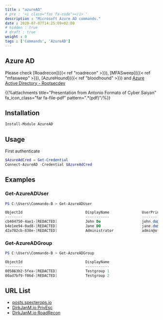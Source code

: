 ```yaml
---
title : "azureAD"
# pre : '<i class="fas fa-code"></i> '
description : "Microsoft Azure AD commands."
date : 2020-07-07T14:25:09+02:00
# hidden : true
# draft : true
weight : 0
tags : ['Commands', 'AzureAD']
---
```


## Azure AD

Please check [Roadrecon]({{< ref "roadrecon" >}}), [MFASweep]({{< ref "mfasweep" >}}), [AzureHound]({{< ref "bloodhound" >}}) and [Azure Active Directory - Rootsecdev](https://github.com/rootsecdev/Azure-Red-Team)

{{%attachments title="Presentation from Antonio Formato of Cyber Saiyan" fa_icon_class="far fa-file-pdf" pattern=".*(pdf)"/%}}

## Installation

```powershell
Install-Module AzureAD
```

## Usage

First authenticate

```powershell
$AzureAdCred = Get-Credential
Connect-AzureAD -Credential $AzureAdCred
```

## Examples

### Get-AzureADUser

```powershell
PS C:\Users\Commando-B > Get-AzureADUser

ObjectId                             DisplayName               UserPrincipalName                       UserType
--------                             -----------               -----------------                       --------
cb404750-4ae1-[REDACTED]             John Do                   john.do@offsec.nl                      Member
b4e1ee94-0ad8-[REDACTED]             Jane DO                   jane.do@offsec.nl                      Member
d2a782cb-838e-[REDACTED]             Administrator             admin@offsec.nl.onmicrosoft.com           Member
```

### Get-AzureADGroup

```powershell
PS C:\Users\Commando-B > Get-AzureADGroup

ObjectId                             DisplayName                        Description
--------                             -----------                        -----------
005863b2-5fea-[REDACTED]             Testgroup 1                        Just a test group
00ad7bf9-f06d-[REDACTED]             Testgroup 2                        Just another test group
```

## URL List

- [posts.specterops.io](https://posts.specterops.io/requesting-azure-ad-request-tokens-on-azure-ad-joined-machines-for-browser-sso-2b0409caad30?gi=7d52b34697d0)
- [DirkJanM.io PrivEsc](https://dirkjanm.io/azure-ad-privilege-escalation-application-admin/)
- [DirkJanM.io RoadRecon](https://dirkjanm.io/introducing-roadtools-and-roadrecon-azure-ad-exploration-framework/)
